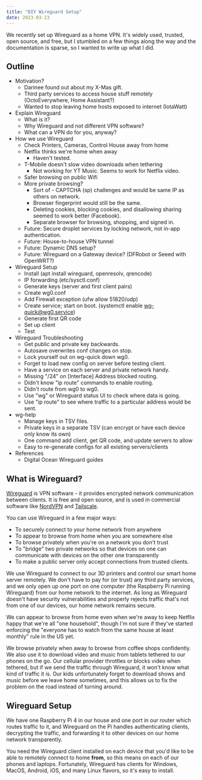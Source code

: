 ```yaml
---
title: "DIY Wireguard Setup"
date: 2023-03-23
---
```


We recently set up Wireguard as a home VPN. It's widely used, trusted, open source, and free, but I stumbled on a few things along the way and the documentation is sparse, so I wanted to write up what I did.

## Outline

- Motivation? 
  - Darinee found out about my X-Mas gift.
  - Third party services to access house stuff remotely (OctoEverywhere, Home Assistant?)
  - Wanted to stop leaving home hosts exposed to internet (IotaWatt)
- Explain Wireguard
  - What is it?
  - Why Wireguard and not different VPN software?
  - What can a VPN do for you, anyway?
- How we use Wireguard
  - Check Printers, Cameras, Control House away from home
  - Netflix thinks we're home when away
    - Haven't tested.
  - T-Mobile doesn't slow video downloads when tethering
    - Not working for YT Music. Seems to work for Netflix video.
  - Safer browsing on public Wifi
  - More private browsing?
    - Sort of - CAPTCHA (sp) challenges and would be same IP as others on network.
    - Browser fingerprint would still be the same.
    - Deleting cookies, blocking cookies, and disallowing sharing seemed to work better (Facebook).
    - Separate browser for browsing, shopping, and signed in.
  - Future: Secure droplet services by locking network, not in-app authentication.
  - Future: House-to-house VPN tunnel
  - Future: Dynamic DNS setup?
  - Future: Wireguard on a Gateway device? (DFRobot or Seeed with OpenWRT?)
- Wireguard Setup
  - Install (apt install wireguard, openresolv, qrencode)
  - IP forwarding (etc/sysctl.conf)
  - Generate keys (server and first client pairs)
  - Create wg0.conf
  - Add Firewall exception (ufw allow 51820/udp)
  - Create service; start on boot. (systemctl enable wg-quick@wg0.service)
  - Generate first QR code
  - Set up client
  - Test
- Wireguard Troubleshooting
  - Get public and private key backwards.
  - Autosave overwrites conf changes on stop.
  - Lock yourself out on wg-quick down wg0.
  - Forget to load new config on server before testing client.
  - Have a service on each server and private network handy.
  - Missing "/24" on [Interface] Address blocked routing.
  - Didn't know "ip route" commands to enable routing.
  - Didn't route from wg0 to wg0.
  - Use "wg" or Wireguard status UI to check where data is going.
  - Use "ip route" to see where traffic to a particular address would be sent.
- wg-help
  - Manage keys in TSV files.
  - Private keys in a separate TSV (can encrypt or have each device only know its own)
  - One command add client, get QR code, and update servers to allow
  - Easy to re-generate configs for all existing servers/clients
- References
  - Digital Ocean Wireguard guides

## What is Wireguard?

[Wireguard](https://www.wireguard.com/) is VPN software - it provides encrypted network communication between clients. It is free and open source, and is used in commercial software like [NordVPN](https://nordvpn.com/) and [Tailscale](https://tailscale.com/).

You can use Wireguard in a few major ways:

- To securely connect to your home network from anywhere
- To appear to browse from home when you are somewhere else
- To browse privately when you're on a network you don't trust
- To "bridge" two private networks so that devices on one can communicate with devices on the other one transparently
- To make a public server only accept connections from trusted clients.

We use Wireguard to connect to our 3D printers and control our smart home server remotely. We don't have to pay for (or trust) any third party services, and we only open up one port on one computer (the Raspberry Pi running Wireguard) from our home network to the internet. As long as Wireguard doesn't have security vulnerabilities and properly rejects traffic that's not from one of our devices, our home network remains secure.

We can appear to browse from home even when we're away to keep Netflix happy that we're all "one household", though I'm not sure if they've started enforcing the "everyone has to watch from the same house at least monthly" rule in the US yet.

We browse privately when away to browse from coffee shops confidently. We also use it to download video and music from tablets tethered to our phones on the go. Our cellular provider throttles or blocks video when tethered, but if we send the traffic through Wireguard, it won't know what kind of traffic it is. Our kids unfortunately forget to download shows and music before we leave home sometimes, and this allows us to fix the problem on the road instead of turning around.

## Wireguard Setup

We have one Raspberry Pi 4 in our house and one port in our router which routes traffic to it, and Wireguard on the Pi handles authenticating clients, decrypting the traffic, and forwarding it to other devices on our home network transparently.

You need the Wireguard client installed on each device that you'd like to be able to remotely connect to home **from**, so this means on each of our phones and laptops. Fortunately, Wireguard has clients for Windows, MacOS, Android, iOS, and many Linux flavors, so it's easy to install.